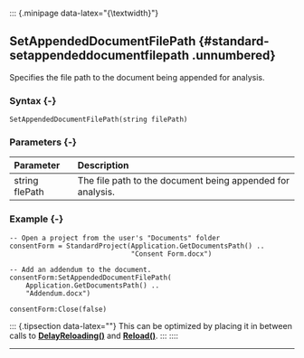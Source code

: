 ::: {.minipage data-latex="{\textwidth}"}
## SetAppendedDocumentFilePath {#standard-setappendeddocumentfilepath .unnumbered}

Specifies the file path to the document being appended for analysis.

### Syntax {-}

```{sql}
SetAppendedDocumentFilePath(string filePath)
```

### Parameters {-}

**Parameter** | **Description**
| :-- | :-- |
string flePath | The file path to the document being appended for analysis.

### Example {-}

```{sql}
-- Open a project from the user's "Documents" folder
consentForm = StandardProject(Application.GetDocumentsPath() ..
                              "Consent Form.docx")

-- Add an addendum to the document.
consentForm:SetAppendedDocumentFilePath(
    Application.GetDocumentsPath() ..
    "Addendum.docx")

consentForm:Close(false)
```

::: {.tipsection data-latex=""}
This can be optimized by placing it in between calls to **[DelayReloading()](#standard-delayreloading)** and **[Reload()](#standard-reload)**.
:::
::::

***
